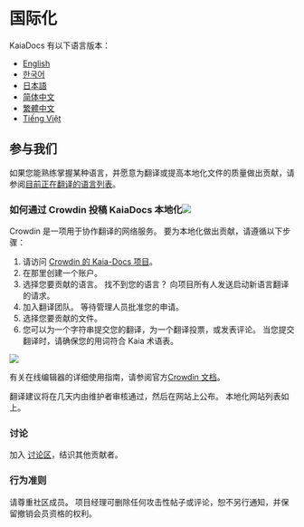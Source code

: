 # 国际化

KaiaDocs 有以下语言版本：

- [English](https://docs.kaia.io/)
- [한국어](https://docs.kaia.io/ko/)
- [日本語](https://docs.kaia.io/ja/)
- [简体中文](https://docs.kaia.io/zh-CN/)
- [繁體中文](https://docs.kaia.io/zh-TW/)
- [Tiếng Việt](https://docs.kaia.io/vi/)

## 参与我们 <a href="#get-involved" id="get-involved"></a>

如果您能熟练掌握某种语言，并愿意为翻译或提高本地化文件的质量做出贡献，请参阅[目前正在翻译的语言列表](https://crowdin.com/project/kaia-docs)。

### 如何通过 Crowdin 投稿 KaiaDocs 本地化[![](https://badges.crowdin.net/kaia-docs/localized.svg)](https://crowdin.com/project/kaia-docs)<a href="#how-to-contribute-kaiadocs-localization-via-crowdin-crowdin-https-badges-crowd" id="how-to-contribute-kaiadocs-localization-via-crowdin-crowdin-https-badges-crowd"></a>

Crowdin 是一项用于协作翻译的网络服务。 要为本地化做出贡献，请遵循以下步骤：

1. 请访问 [Crowdin 的 Kaia-Docs 项目](https://crowdin.com/project/kaia-docs)。
2. 在那里创建一个账户。
3. 选择您要贡献的语言。 找不到您的语言？ 向项目所有人发送启动新语言翻译的请求。
4. 加入翻译团队。 等待管理人员批准您的申请。
5. 选择您要贡献的文件。
6. 您可以为一个字符串提交您的翻译，为一个翻译投票，或发表评论。 当您提交翻译时，请确保您的用词符合 Kaia 术语表。

![](/img/misc/crowdin-editor.png)

有关在线编辑器的详细使用指南，请参阅官方[Crowdin 文档](https://support.crowdin.com/online-editor/)。

翻译建议将在几天内由维护者审核通过，然后在网站上公布。 本地化网站列表如上。

### 讨论<a href="#discussion" id="discussion"></a>

加入 [讨论区](https://crowdin.com/project/kaia-docs/discussions)，结识其他贡献者。

### 行为准则<a href="#code-of-conduct" id="code-of-conduct"></a>

请尊重社区成员。 项目经理可删除任何攻击性帖子或评论，恕不另行通知，并保留撤销会员资格的权利。
